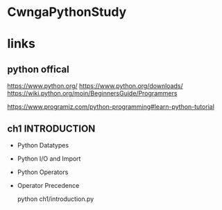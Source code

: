 # CwngaPythonStudy
# links
## python offical
https://www.python.org/
https://www.python.org/downloads/
https://wiki.python.org/moin/BeginnersGuide/Programmers

https://www.programiz.com/python-programming#learn-python-tutorial

## ch1 INTRODUCTION
- Python Datatypes
- Python I/O and Import
- Python Operators
- Operator Precedence

    python ch1/introduction.py

